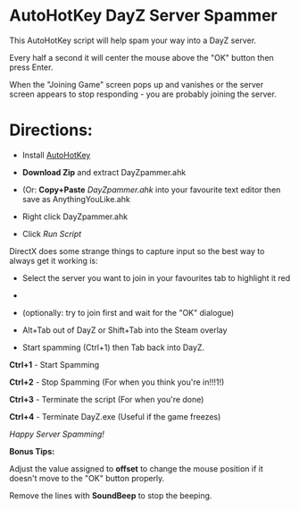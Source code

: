 # AutoHotKey DayZ Server Spammer
This AutoHotKey script will help spam your way into a DayZ server.

Every half a second it will center the mouse above the "OK" button then press Enter.

When the "Joining Game" screen pops up and vanishes or the server screen appears to stop responding - you are probably joining the server. 

# Directions:


* Install [AutoHotKey](https://autohotkey.com/)

* **Download Zip** and extract DayZpammer.ahk

* (Or: **Copy+Paste** *DayZpammer.ahk* into your favourite text editor then save as AnythingYouLike.ahk

* Right click DayZpammer.ahk 

* Click *Run Script*

DirectX does some strange things to capture input so the best way to always get it working is:

* Select the server you want to join in your favourites tab to highlight it red
* 
* (optionally: try to join first and wait for the "OK" dialogue)

* Alt+Tab out of DayZ or Shift+Tab into the Steam overlay

* Start spamming (Ctrl+1) then Tab back into DayZ.

**Ctrl+1** - Start Spamming

**Ctrl+2** - Stop Spamming (For when you think you're in!!!1!)

**Ctrl+3** - Terminate the script (For when you're done)

**Ctrl+4** - Terminate DayZ.exe (Useful if the game freezes)

*Happy Server Spamming!*



**Bonus Tips:**

Adjust the value assigned to **offset** to change the mouse position if it doesn't move to the "OK" button properly.

Remove the lines with **SoundBeep** to stop the beeping.
